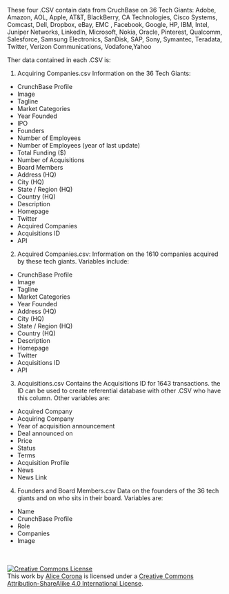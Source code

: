 These four .CSV contain data from CruchBase on 36 Tech Giants:
Adobe, Amazon, AOL, Apple, AT&T, BlackBerry, CA Technologies, Cisco Systems, Comcast, Dell, Dropbox, eBay, EMC , Facebook, Google, HP, IBM, Intel, Juniper Networks, LinkedIn, Microsoft, Nokia, Oracle, Pinterest, Qualcomm, Salesforce, Samsung Electronics, SanDisk, SAP, Sony, Symantec, Teradata, Twitter, Verizon Communications, Vodafone,Yahoo

Ther data contained in each .CSV is:

1. Acquiring Companies.csv
Information on the 36 Tech Giants:
  - CrunchBase Profile
  - Image 
  - Tagline
  - Market Categories	
  - Year Founded	
  - IPO	
  - Founders
  - Number of Employees	
  - Number of Employees (year of last update)	
  - Total Funding ($)	
  - Number of Acquisitions	
  - Board Members	
  - Address (HQ)	
  - City (HQ)	
  - State / Region (HQ)	
  - Country (HQ)	
  - Description	
  - Homepage	
  - Twitter	
  - Acquired Companies	
  - Acquisitions ID	
  - API
  
2. Acquired Companies.csv:
  Information on the 1610 companies acquired by these tech giants. Variables include:
  - CrunchBase Profile
  - Image 
  - Tagline
  - Market Categories	
  - Year Founded
  - Address (HQ)	
  - City (HQ)	
  - State / Region (HQ)	
  - Country (HQ)	
  - Description	
  - Homepage	
  - Twitter	
  - Acquisitions ID	
  - API
  
3. Acquisitions.csv
  Contains the Acquisitions ID	for 1643 transactions. the ID can be used to create referential database with other .CSV who have this column.
  Other variables are:
  - Acquired Company	
  - Acquiring Company	
  - Year of acquisition announcement	
  - Deal announced on	
  - Price	
  - Status	
  - Terms	
  - Acquisition Profile	
  - News
  - News Link
  
4. Founders and Board Members.csv
  Data on the founders of the 36 tech giants and on who sits in their board. Variables are:
  - Name
  - CrunchBase Profile	
  - Role	
  - Companies	
  - Image
  
  <br>
<br>
<a rel="license" href="http://creativecommons.org/licenses/by-sa/4.0/"><img alt="Creative Commons License" style="border-width:0" src="https://i.creativecommons.org/l/by-sa/4.0/88x31.png" /></a><br />This <span xmlns:dct="http://purl.org/dc/terms/" href="http://purl.org/dc/dcmitype/Dataset" rel="dct:type">work</span> by <a xmlns:cc="http://creativecommons.org/ns#" property="cc:attributionName" rel="cc:attributionURL"><a href="www.alicecorona.nl">Alice Corona</a></a> is licensed under a <a rel="license" href="http://creativecommons.org/licenses/by-sa/4.0/">Creative Commons Attribution-ShareAlike 4.0 International License</a>.<br />

